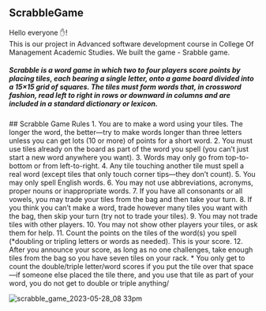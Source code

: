 ## ScrabbleGame

Hello everyone ✋!<br>
This is our project in Advanced software development course in College Of Management Academic Studies.
We built the game - Srabble game.

<h5>Scrabble is a word game in which two to four players score points by placing tiles, each bearing a single letter, onto a game board divided into a 15×15 grid of squares. The tiles must form words that, in crossword fashion, read left to right in rows or downward in columns and are included in a standard dictionary or lexicon.</h5>
## Scrabble Game Rules
  1. You are to make a word using your tiles. The longer the word, the
better—try to make words longer than three letters unless you can get
lots (10 or more) of points for a short word.
2. You must use tiles already on the board as part of the word you spell
(you can’t just start a new word anywhere you want).
3. Words may only go from top-to-bottom or from left-to-right.
4. Any tile touching another tile must spell a real word (except tiles that
only touch corner tips—they don’t count).
5. You may only spell English words.
6. You may not use abbreviations, acronyms, proper nouns or
inappropriate words.
7. If you have all consonants or all vowels, you may trade your tiles
from the bag and then take your turn.
8. If you think you can’t make a word, trade however many tiles you
want with the bag, then skip your turn (try not to trade your tiles).
9. You may not trade tiles with other players.
10. You may not show other players your tiles, or ask them for help.
11. Count the points on the tiles of the word(s) you spell (*doubling or
tripling letters or words as needed). This is your score.
12. After you announce your score, as long as no one challenges, take
enough tiles from the bag so you have seven tiles on your rack.
* You only get to count the double/triple letter/word scores if you put the tile over
that space—if someone else placed the tile there, and you use that tile as part
of your word, you do not get to double or triple anything/


![scrabble_game_2023-05-28_08 33pm](https://github.com/ChenHaz/ScrabbleGame/assets/129218828/e6fa4ba8-0583-487f-b0ae-38e3651eeff4)
